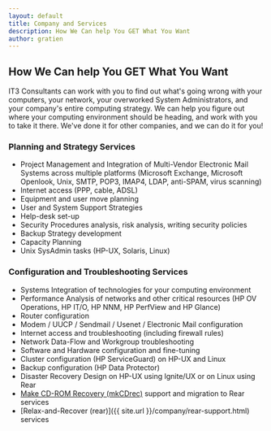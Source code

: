 ```yaml
---
layout: default
title: Company and Services
description: How We Can help You GET What You Want
author: gratien
---
```


## How We Can help You GET What You Want

IT3 Consultants can work with you to find out what's going wrong with your computers, your network, your overworked System Administrators, and your company's entire computing strategy.
We can help you figure out where your computing environment should be heading, and work with you to take it there. We've done it for other companies, and we can do it for you!

### Planning and Strategy Services

 * Project Management and Integration of Multi-Vendor Electronic Mail Systems across multiple platforms (Microsoft Exchange, Microsoft Openlook, Unix, SMTP, POP3, IMAP4, LDAP, anti-SPAM, virus scanning)
 * Internet access (PPP, cable, ADSL)
 * Equipment and user move planning 
 * User and System Support Strategies
 * Help-desk set-up
 * Security Procedures analysis, risk analysis, writing security policies
 * Backup Strategy development
 * Capacity Planning
 * Unix SysAdmin tasks (HP-UX, Solaris, Linux)

### Configuration and Troubleshooting Services

 * Systems Integration of technologies for your computing environment
 * Performance Analysis of networks and other critical resources (HP OV Operations, HP IT/O, HP NNM, HP PerfView and HP Glance)
 * Router configuration
 * Modem / UUCP / Sendmail / Usenet / Electronic Mail configuration
 * Internet access and troubleshooting (including firewall rules)
 * Network Data-Flow and Workgroup troubleshooting
 * Software and Hardware configuration and fine-tuning
 * Cluster configuration (HP ServiceGuard) on HP-UX and Linux
 * Backup configuration (HP Data Protector)
 * Disaster Recovery Design on HP-UX using Ignite/UX or on Linux using Rear
 * [Make CD-ROM Recovery (mkCDrec)](http://mkcdrec.sourceforge.net/) support and migration to Rear services
 * [Relax-and-Recover (rear)]({{ site.url }}/company/rear-support.html) services
